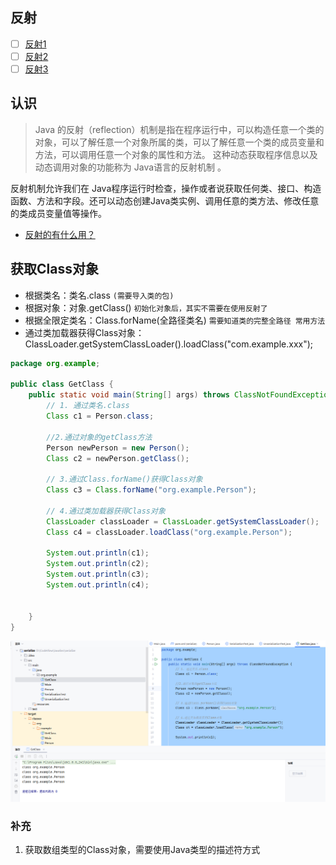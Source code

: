 ## 反射

- [ ] [反射1](https://wx.zsxq.com/group/2212251881/topic/422128255425528)
- [ ] [反射2](https://wx.zsxq.com/group/2212251881/topic/844142852851442)
- [ ] [反射3](https://wx.zsxq.com/group/2212251881/topic/111885244285122)

## 认识

>Java 的反射（reflection）机制是指在程序运行中，可以构造任意一个类的对象，可以了解任意一个对象所属的类，可以了解任意一个类的成员变量和方法，可以调用任意一个对象的属性和方法。 这种动态获取程序信息以及动态调用对象的功能称为 Java语言的反射机制 。

反射机制允许我们在 Java程序运行时检查，操作或者说获取任何类、接口、构造函数、方法和字段。还可以动态创建Java类实例、调用任意的类方法、修改任意的类成员变量值等操作。

- [反射的有什么用？](https://www.zhihu.com/question/377483107)
## 获取Class对象

- 根据类名：类名.class  `(需要导入类的包)`
- 根据对象：对象.getClass() `初始化对象后，其实不需要在使用反射了`
- 根据全限定类名：Class.forName(全路径类名) `需要知道类的完整全路径 常用方法`
- 通过类加载器获得Class对象：ClassLoader.getSystemClassLoader().loadClass("com.example.xxx");

```java
package org.example;  
  
public class GetClass {  
    public static void main(String[] args) throws ClassNotFoundException {  
        // 1. 通过类名.class  
        Class c1 = Person.class;  
          
        //2.通过对象的getClass方法  
        Person newPerson = new Person();  
        Class c2 = newPerson.getClass();  
  
        // 3.通过Class.forName()获得Class对象  
        Class c3 = Class.forName("org.example.Person");  
  
        // 4.通过类加载器获得Class对象  
        ClassLoader classLoader = ClassLoader.getSystemClassLoader();  
        Class c4 = classLoader.loadClass("org.example.Person");  
  
        System.out.println(c1);   
        System.out.println(c2);  
        System.out.println(c3);  
        System.out.println(c4);  
  
  
    }  
}
```
![](media/Pasted%20image%2020250903195038.png)

### 补充
1. 获取数组类型的Class对象，需要使用Java类型的描述符方式
```java

```